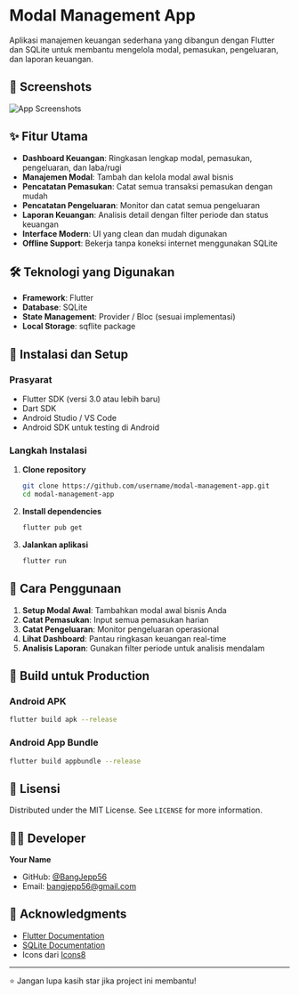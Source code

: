# Modal Management App

Aplikasi manajemen keuangan sederhana yang dibangun dengan Flutter dan SQLite untuk membantu mengelola modal, pemasukan, pengeluaran, dan laporan keuangan.

## 📱 Screenshots

![App Screenshots](screenshots/app_preview.jpg)

## ✨ Fitur Utama

- **Dashboard Keuangan**: Ringkasan lengkap modal, pemasukan, pengeluaran, dan laba/rugi
- **Manajemen Modal**: Tambah dan kelola modal awal bisnis
- **Pencatatan Pemasukan**: Catat semua transaksi pemasukan dengan mudah
- **Pencatatan Pengeluaran**: Monitor dan catat semua pengeluaran
- **Laporan Keuangan**: Analisis detail dengan filter periode dan status keuangan
- **Interface Modern**: UI yang clean dan mudah digunakan
- **Offline Support**: Bekerja tanpa koneksi internet menggunakan SQLite

## 🛠️ Teknologi yang Digunakan

- **Framework**: Flutter
- **Database**: SQLite
- **State Management**: Provider / Bloc (sesuai implementasi)
- **Local Storage**: sqflite package

## 🚀 Instalasi dan Setup

### Prasyarat
- Flutter SDK (versi 3.0 atau lebih baru)
- Dart SDK
- Android Studio / VS Code
- Android SDK untuk testing di Android

### Langkah Instalasi

1. **Clone repository**
   ```bash
   git clone https://github.com/username/modal-management-app.git
   cd modal-management-app
   ```

2. **Install dependencies**
   ```bash
   flutter pub get
   ```

3. **Jalankan aplikasi**
   ```bash
   flutter run
   ```

## 🎯 Cara Penggunaan

1. **Setup Modal Awal**: Tambahkan modal awal bisnis Anda
2. **Catat Pemasukan**: Input semua pemasukan harian
3. **Catat Pengeluaran**: Monitor pengeluaran operasional
4. **Lihat Dashboard**: Pantau ringkasan keuangan real-time
5. **Analisis Laporan**: Gunakan filter periode untuk analisis mendalam

## 🚀 Build untuk Production

### Android APK
```bash
flutter build apk --release
```

### Android App Bundle
```bash
flutter build appbundle --release
```

## 📄 Lisensi

Distributed under the MIT License. See `LICENSE` for more information.

## 👨‍💻 Developer

**Your Name**
- GitHub: [@BangJepp56](https://github.com/BangJepp56)
- Email: bangjepp56@gmail.com

## 🙏 Acknowledgments

- [Flutter Documentation](https://flutter.dev/docs)
- [SQLite Documentation](https://www.sqlite.org/docs.html)
- Icons dari [Icons8](https://icons8.com)

---

⭐ Jangan lupa kasih star jika project ini membantu!
